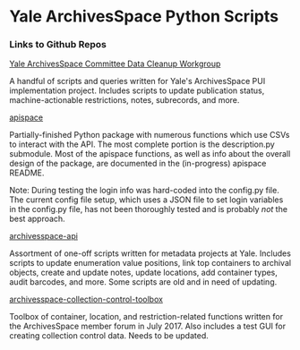 # Yale ArchivesSpace Python Scripts

### Links to Github Repos

[Yale ArchivesSpace Committee Data Cleanup Workgroup](https://github.com/YaleArchivesSpace/data_cleanup_workgroup)

A handful of scripts and queries written for Yale's ArchivesSpace PUI implementation project. Includes scripts to update
publication status, machine-actionable restrictions, notes, subrecords, and more.

[apispace](https://github.com/ucancallmealicia/apispace)

Partially-finished Python package with numerous functions which use CSVs to interact with the API. The most complete
portion is the description.py submodule. Most of the apispace functions, as well as info about the overall design of the package, 
are documented in the (in-progress) apispace README. 

Note: During testing the login info was hard-coded into the config.py file. The current config file setup, which uses a
JSON file to set login variables in the config.py file, has not been thoroughly tested and is probably _not_ the best 
approach.

[archivesspace-api](https://github.com/ucancallmealicia/archivesspace-api-public)

Assortment of one-off scripts written for metadata projects at Yale. Includes scripts to update enumeration value positions,
link top containers to archival objects, create and update notes, update locations, add container types, audit barcodes,
and more. Some scripts are old and in need of updating.

[archivesspace-collection-control-toolbox](https://github.com/ucancallmealicia/archivesspace-collection-control-toolbox)

Toolbox of container, location, and restriction-related functions written for the ArchivesSpace member forum in 
July 2017. Also includes a test GUI for creating collection control data. Needs to be updated.
